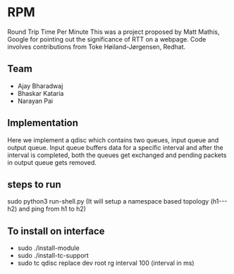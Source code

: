 # RPM
Round Trip Time Per Minute
This was a project proposed by Matt Mathis, Google for pointing out the significance of RTT on a webpage. Code involves contributions from Toke Høiland-Jørgensen, Redhat.

## Team
- Ajay Bharadwaj
- Bhaskar Kataria
- Narayan Pai

## Implementation
Here we implement a qdisc which contains two queues, input queue and output queue. Input queue buffers data for a specific interval and after the interval is completed, both the queues get exchanged and pending packets in output queue gets removed.

## steps to run
sudo python3 run-shell.py  (It will setup a namespace based topology (h1---h2) and ping from h1 to h2)


## To install on interface
- sudo ./install-module
- sudo ./install-tc-support
- sudo tc qdisc replace dev <Iface> root rg interval 100  (interval in ms)
